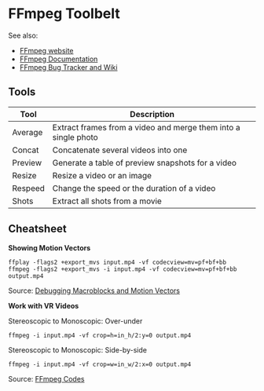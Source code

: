 # FFmpeg Toolbelt

See also:

- [FFmpeg website](https://ffmpeg.org/)
- [FFmpeg Documentation](https://ffmpeg.org/ffmpeg-all.html)
- [FFmpeg Bug Tracker and Wiki](https://trac.ffmpeg.org/wiki)

## Tools

Tool | Description
---- | -----------
Average | Extract frames from a video and merge them into a single photo
Concat | Concatenate several videos into one
Preview | Generate a table of preview snapshots for a video
Resize | Resize a video or an image
Respeed | Change the speed or the duration of a video
Shots | Extract all shots from a movie

## Cheatsheet

**Showing Motion Vectors**

```console
ffplay -flags2 +export_mvs input.mp4 -vf codecview=mv=pf+bf+bb
ffmpeg -flags2 +export_mvs -i input.mp4 -vf codecview=mv=pf+bf+bb output.mp4
```

Source: [Debugging Macroblocks and Motion Vectors](https://trac.ffmpeg.org/wiki/Debug/MacroblocksAndMotionVectors)

**Work with VR Videos**

Stereoscopic to Monoscopic: Over-under

```console
ffmpeg -i input.mp4 -vf crop=h=in_h/2:y=0 output.mp4
```

Stereoscopic to Monoscopic: Side-by-side

```console
ffmpeg -i input.mp4 -vf crop=w=in_w/2:x=0 output.mp4
```

Source: [FFmpeg Codes](https://www.vrtonung.de/en/ffmpeg-codes/)
